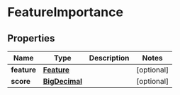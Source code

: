 
# FeatureImportance

## Properties
Name | Type | Description | Notes
------------ | ------------- | ------------- | -------------
**feature** | [**Feature**](Feature.md) |  |  [optional]
**score** | [**BigDecimal**](BigDecimal.md) |  |  [optional]



